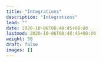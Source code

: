 ```yaml
---
title: "Integrations"
description: "Integrations"
lead: ""
date: 2020-10-06T08:48:45+00:00
lastmod: 2020-10-06T08:48:45+00:00
weight: 50
draft: false
images: []
---
```


